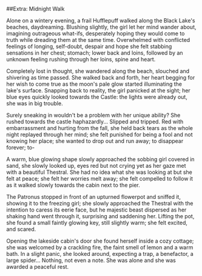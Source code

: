 ##Extra: Midnight Walk

Alone on a wintery evening, a frail Hufflepuff walked along the Black Lake's beaches, daydreaming.
Blushing slightly, the girl let her mind wander about, imagining outrageous what-ifs, desperately hoping they would come to truth while dreading them at the same time. Overwhelmed with conflicted feelings of longing, self-doubt, despair and hope she felt stabbing sensations in her chest; stomach; lower back and loins, followed by an unknown feeling rushing through her loins, spine and heart.

Completely lost in thought, she wandered along the beach, slouched and shivering as time passed. She walked back and forth, her heart begging for her wish to come true as the moon's pale glow started illuminating the lake's surface.
Snapping back to reality, the girl panicked at the sight; her blue eyes quickly looked towards the Castle: the lights were already out, she was in big trouble.

Surely sneaking in wouldn't be a problem with her unique ability? She rushed towards the castle haphazardly... Slipped and tripped.
Red with embarrassment and hurting from the fall, she held back tears as the whole night replayed through her mind; she felt punished for being a fool and not knowing her place; she wanted to drop out and run away; to disappear forever; to-

A warm, blue glowing shape slowly approached the sobbing girl covered in sand, she slowly looked up, eyes red but not crying yet as her gaze met with a beautiful Thestral. She had no idea what she was looking at but she felt at peace; she felt her worries melt away; she felt compelled to follow it as it walked slowly towards the cabin next to the pier.

The Patronus stopped in front of an upturned flowerpot and sniffed it, showing it to the freezing girl; she slowly approached the Thestral with the intention to caress its eerie face, but he majestic beast dispersed as her shaking hand went through it, surprising and saddening her. 
Lifting the pot, she found a small faintly glowing key, still slightly warm; she felt excited, and scared.

Opening the lakeside cabin's door she found herself inside a cozy cottage; she was welcomed by a crackling fire, the faint smell of lemon and a warm bath. In a slight panic, she looked around, expecting a trap, a benefactor, a large spider... Nothing, not even a note.
She was alone and she was awarded a peaceful rest.